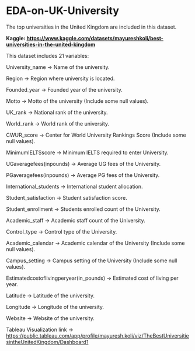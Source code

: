 # EDA-on-UK-University

The top universities in the United Kingdom are included in this dataset.

**Kaggle: https://www.kaggle.com/datasets/mayureshkoli/best-universities-in-the-united-kingdom**

This dataset includes 21 variables:

University_name -> Name of the university.

Region -> Region where university is located.

Founded_year -> Founded year of the university.

Motto -> Motto of the university (Include some null values).

UK_rank -> National rank of the university.

World_rank -> World rank of the university.

CWUR_score -> Center for World University Rankings Score (Include some null values).

MinimumIELTSscore -> Minimum IELTS required to enter University.

UGaveragefees(inpounds) -> Average UG fees of the University.

PGaveragefees(inpounds) -> Average PG fees of the University.

International_students -> International student allocation.

Student_satisfaction -> Student satisfaction score.

Student_enrollment -> Students enrolled count of the University.

Academic_staff -> Academic staff count of the University.

Control_type -> Control type of the University.

Academic_calendar -> Academic calendar of the University (Include some null values).

Campus_setting -> Campus setting of the University (Include some null values).

Estimatedcostoflivingperyear(in_pounds) -> Estimated cost of living per year.

Latitude -> Latitude of the university.

Longitude -> Longitude of the university.

Website -> Website of the university.

Tableau Visualization link ->
https://public.tableau.com/app/profile/mayuresh.koli/viz/TheBestUniversitiesintheUnitedKingdom/Dashboard1
